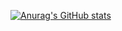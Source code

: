 [![Anurag's GitHub stats](https://github-readme-stats.vercel.app/api?username=wallebus)](https://github.com/anuraghazra/github-readme-stats)
